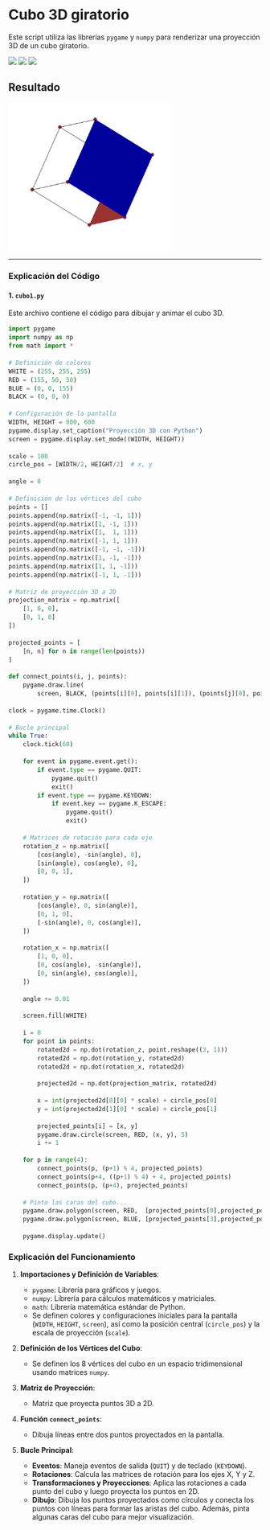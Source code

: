 # Cubo 3D giratorio

Este script utiliza las librerías `pygame` y  `numpy`  para renderizar una proyección 3D de un cubo giratorio.

<span><img src="https://img.shields.io/badge/Python-FFD43B?style=for-the-badge&logo=python&logoColor=blue"/></span>
<span><img src="https://img.shields.io/badge/numpy-%23013243.svg?style=for-the-badge&logo=numpy&logoColor=white"/></span>
<span><img src="https://img.shields.io/badge/VSCode-0078D4?style=for-the-badge&logo=visual%20studio%20code&logoColor=white"/></span>

## Resultado
<img src="https://github.com/VintaBytes/Cubo-3D-giratorio/blob/main/captura.png?raw=true" width="320px">

---

### Explicación del Código
#### 1. `cubo1.py`

Este archivo contiene el código para dibujar y animar el cubo 3D.

```python
import pygame
import numpy as np
from math import *

# Definición de colores
WHITE = (255, 255, 255)
RED = (155, 50, 50)
BLUE = (0, 0, 155)
BLACK = (0, 0, 0)

# Configuración de la pantalla
WIDTH, HEIGHT = 800, 600
pygame.display.set_caption("Proyección 3D con Python")
screen = pygame.display.set_mode((WIDTH, HEIGHT))

scale = 100
circle_pos = [WIDTH/2, HEIGHT/2]  # x, y

angle = 0

# Definición de los vértices del cubo
points = []
points.append(np.matrix([-1, -1, 1]))
points.append(np.matrix([1, -1, 1]))
points.append(np.matrix([1,  1, 1]))
points.append(np.matrix([-1, 1, 1]))
points.append(np.matrix([-1, -1, -1]))
points.append(np.matrix([1, -1, -1]))
points.append(np.matrix([1, 1, -1]))
points.append(np.matrix([-1, 1, -1]))

# Matriz de proyección 3D a 2D
projection_matrix = np.matrix([
    [1, 0, 0],
    [0, 1, 0]
])

projected_points = [
    [n, n] for n in range(len(points))
]

def connect_points(i, j, points):
    pygame.draw.line(
        screen, BLACK, (points[i][0], points[i][1]), (points[j][0], points[j][1]))

clock = pygame.time.Clock()

# Bucle principal
while True:
    clock.tick(60)

    for event in pygame.event.get():
        if event.type == pygame.QUIT:
            pygame.quit()
            exit()
        if event.type == pygame.KEYDOWN:
            if event.key == pygame.K_ESCAPE:
                pygame.quit()
                exit()

    # Matrices de rotación para cada eje
    rotation_z = np.matrix([
        [cos(angle), -sin(angle), 0],
        [sin(angle), cos(angle), 0],
        [0, 0, 1],
    ])

    rotation_y = np.matrix([
        [cos(angle), 0, sin(angle)],
        [0, 1, 0],
        [-sin(angle), 0, cos(angle)],
    ])

    rotation_x = np.matrix([
        [1, 0, 0],
        [0, cos(angle), -sin(angle)],
        [0, sin(angle), cos(angle)],
    ])

    angle += 0.01

    screen.fill(WHITE)

    i = 0
    for point in points:
        rotated2d = np.dot(rotation_z, point.reshape((3, 1)))
        rotated2d = np.dot(rotation_y, rotated2d)
        rotated2d = np.dot(rotation_x, rotated2d)

        projected2d = np.dot(projection_matrix, rotated2d)

        x = int(projected2d[0][0] * scale) + circle_pos[0]
        y = int(projected2d[1][0] * scale) + circle_pos[1]

        projected_points[i] = [x, y]
        pygame.draw.circle(screen, RED, (x, y), 5)
        i += 1
        
    for p in range(4):
        connect_points(p, (p+1) % 4, projected_points)
        connect_points(p+4, ((p+1) % 4) + 4, projected_points)
        connect_points(p, (p+4), projected_points)
    
    # Pinto las caras del cubo...
    pygame.draw.polygon(screen, RED,  [projected_points[0],projected_points[1],projected_points[2],projected_points[3]], 0) 
    pygame.draw.polygon(screen, BLUE, [projected_points[3],projected_points[2],projected_points[6],projected_points[7]], 0) 
       
    pygame.display.update()
```

### Explicación del Funcionamiento

1. **Importaciones y Definición de Variables**:
   - `pygame`: Librería para gráficos y juegos.
   - `numpy`: Librería para cálculos matemáticos y matriciales.
   - `math`: Librería matemática estándar de Python.
   - Se definen colores y configuraciones iniciales para la pantalla (`WIDTH`, `HEIGHT`, `screen`), así como la posición central (`circle_pos`) y la escala de proyección (`scale`).

2. **Definición de los Vértices del Cubo**:
   - Se definen los 8 vértices del cubo en un espacio tridimensional usando matrices `numpy`.

3. **Matriz de Proyección**:
   - Matriz que proyecta puntos 3D a 2D.

4. **Función `connect_points`**:
   - Dibuja líneas entre dos puntos proyectados en la pantalla.

5. **Bucle Principal**:
   - **Eventos**: Maneja eventos de salida (`QUIT`) y de teclado (`KEYDOWN`).
   - **Rotaciones**: Calcula las matrices de rotación para los ejes X, Y y Z.
   - **Transformaciones y Proyecciones**: Aplica las rotaciones a cada punto del cubo y luego proyecta los puntos en 2D.
   - **Dibujo**: Dibuja los puntos proyectados como círculos y conecta los puntos con líneas para formar las aristas del cubo. Además, pinta algunas caras del cubo para mejor visualización.


